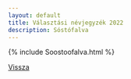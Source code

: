 ```yaml
---
layout: default
title: Választási névjegyzék 2022
description: Sóstófalva
---
```


{% include Soostoofalva.html %}

[Vissza](./)